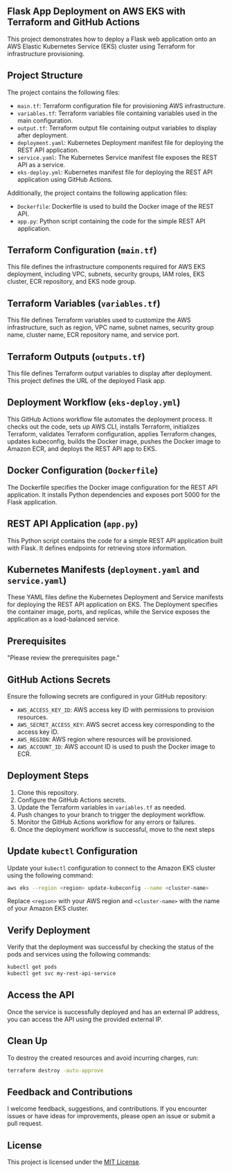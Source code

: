 ## Flask App Deployment on AWS EKS with Terraform and GitHub Actions

This project demonstrates how to deploy a Flask web application onto an AWS Elastic Kubernetes Service (EKS) cluster using Terraform for infrastructure provisioning.

## Project Structure

The project contains the following files:

- `main.tf`: Terraform configuration file for provisioning AWS infrastructure.
- `variables.tf`: Terraform variables file containing variables used in the main configuration.
- `output.tf`: Terraform output file containing output variables to display after deployment.
- `deployment.yaml`: Kubernetes Deployment manifest file for deploying the REST API application.
- `service.yaml`: The Kubernetes Service manifest file exposes the REST API as a service.
- `eks-deploy.yml`: Kubernetes manifest file for deploying the REST API application using GitHub Actions.

Additionally, the project contains the following application files:

- `Dockerfile`: Dockerfile is used to build the Docker image of the REST API.
- `app.py`: Python script containing the code for the simple REST API application.

## Terraform Configuration (`main.tf`)

This file defines the infrastructure components required for AWS EKS deployment, including VPC, subnets, security groups, IAM roles, EKS cluster, ECR repository, and EKS node group.

## Terraform Variables (`variables.tf`)

This file defines Terraform variables used to customize the AWS infrastructure, such as region, VPC name, subnet names, security group name, cluster name, ECR repository name, and service port.

## Terraform Outputs (`outputs.tf`)

This file defines Terraform output variables to display after deployment. This project defines the URL of the deployed Flask app.

## Deployment Workflow (`eks-deploy.yml`)

This GitHub Actions workflow file automates the deployment process. It checks out the code, sets up AWS CLI, installs Terraform, initializes Terraform, validates Terraform configuration, applies Terraform changes, updates kubeconfig, builds the Docker image, pushes the Docker image to Amazon ECR, and deploys the REST API app to EKS.

## Docker Configuration (`Dockerfile`)

The Dockerfile specifies the Docker image configuration for the REST API application. It installs Python dependencies and exposes port 5000 for the Flask application.

## REST API Application (`app.py`)

This Python script contains the code for a simple REST API application built with Flask. It defines endpoints for retrieving store information.

## Kubernetes Manifests (`deployment.yaml` and `service.yaml`)

These YAML files define the Kubernetes Deployment and Service manifests for deploying the REST API application on EKS. The Deployment specifies the container image, ports, and replicas, while the Service exposes the application as a load-balanced service.

## Prerequisites

"Please review the prerequisites page."

## GitHub Actions Secrets

Ensure the following secrets are configured in your GitHub repository:

- `AWS_ACCESS_KEY_ID`: AWS access key ID with permissions to provision resources.
- `AWS_SECRET_ACCESS_KEY`: AWS secret access key corresponding to the access key ID.
- `AWS_REGION`: AWS region where resources will be provisioned.
- `AWS_ACCOUNT_ID`: AWS account ID is used to push the Docker image to ECR.

## Deployment Steps

1. Clone this repository.
2. Configure the GitHub Actions secrets.
3. Update the Terraform variables in `variables.tf` as needed.
4. Push changes to your branch to trigger the deployment workflow.
5. Monitor the GitHub Actions workflow for any errors or failures.
6. Once the deployment workflow is successful, move to the next steps

## Update `kubectl` Configuration

Update your `kubectl` configuration to connect to the Amazon EKS cluster using the following command:

```bash
aws eks --region <region> update-kubeconfig --name <cluster-name>
```

Replace `<region>` with your AWS region and `<cluster-name>` with the name of your Amazon EKS cluster.

## Verify Deployment

Verify that the deployment was successful by checking the status of the pods and services using the following commands:

```bash
kubectl get pods
kubectl get svc my-rest-api-service
```

## Access the API

Once the service is successfully deployed and has an external IP address, you can access the API using the provided external IP.

## Clean Up

To destroy the created resources and avoid incurring charges, run:

```bash
terraform destroy -auto-approve
```

## Feedback and Contributions

I welcome feedback, suggestions, and contributions. If you encounter issues or have ideas for improvements, please open an issue or submit a pull request.

## License

This project is licensed under the [MIT License](LICENSE).

